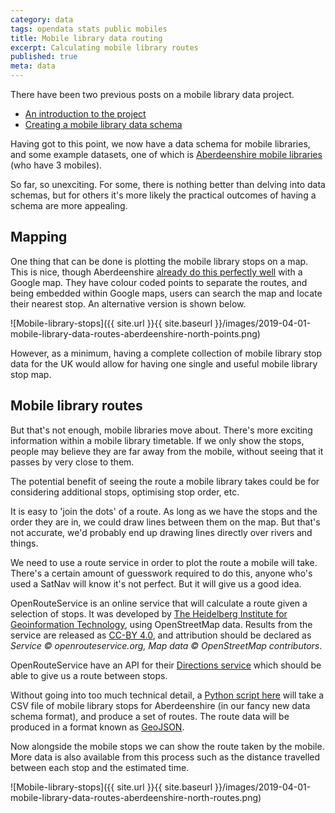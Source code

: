 ```yaml
---
category: data 
tags: opendata stats public mobiles
title: Mobile library data routing
excerpt: Calculating mobile library routes
published: true
meta: data
---
```


There have been two previous posts on a mobile library data project.

* [An introduction to the project](/mobile-library-data-project)
* [Creating a mobile library data schema](/mobile-library-data-schema)

Having got to this point, we now have a data schema for mobile libraries, and some example datasets, one of which is [Aberdeenshire mobile libraries](https://github.com/LibrariesHacked/mobiles-librarydata/blob/master/data/aberdeenshire.csv) (who have 3 mobiles).

So far, so unexciting. For some, there is nothing better than delving into data schemas, but for others it's more likely the practical outcomes of having a schema are more appealing.

## Mapping

One thing that can be done is plotting the mobile library stops on a map. This is nice, though Aberdeenshire [already do this perfectly well](https://www.google.com/maps/d/viewer?mid=1lIDgiRMjRjTLUMUWldFASu552pfrSIb0) with a Google map. They have colour coded points to separate the routes, and being embedded within Google maps, users can search the map and locate their nearest stop. An alternative version is shown below.

![Mobile-library-stops]({{ site.url }}{{ site.baseurl }}/images/2019-04-01-mobile-library-data-routes-aberdeenshire-north-points.png)

However, as a minimum, having a complete collection of mobile library stop data for the UK would allow for having one single and useful mobile library stop map.

## Mobile library routes

But that's not enough, mobile libraries move about. There's more exciting information within a mobile library timetable. If we only show the stops, people may believe they are far away from the mobile, without seeing that it passes by very close to them.

The potential benefit of seeing the route a mobile library takes could be for considering additional stops, optimising stop order, etc.

It is easy to 'join the dots' of a route. As long as we have the stops and the order they are in, we could draw lines between them on the map. But that's not accurate, we'd probably end up drawing lines directly over rivers and things. 

We need to use a route service in order to plot the route a mobile will take. There's a certain amount of guesswork required to do this, anyone who's used a SatNav will know it's not perfect. But it will give us a good idea.

OpenRouteService is an online service that will calculate a route given a selection of stops. It was developed by [The Heidelberg Institute for Geoinformation Technology](http://www.heigit.org/), using OpenStreetMap data. Results from the service are released as [CC-BY 4.0](https://creativecommons.org/licenses/by/4.0/), and attribution should be declared as *Service &copy; openrouteservice.org, Map data &copy; OpenStreetMap contributors*.

OpenRouteService have an API for their [Directions service](https://openrouteservice.org/services/) which should be able to give us a route between stops.

Without going into too much technical detail, a [Python script here](https://github.com/LibrariesHacked/mobiles-librarydata/blob/master/scripts/createroute.py) will take a CSV file of mobile library stops for Aberdeenshire (in our fancy new data schema format), and produce a set of routes. The route data will be produced in a format known as [GeoJSON](http://geojson.org/).

Now alongside the mobile stops we can show the route taken by the mobile. More data is also available from this process such as the distance travelled between each stop and the estimated time.

![Mobile-library-stops]({{ site.url }}{{ site.baseurl }}/images/2019-04-01-mobile-library-data-routes-aberdeenshire-north-routes.png)